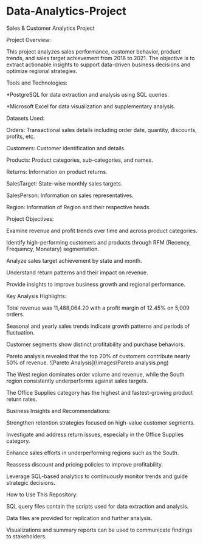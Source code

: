 # Data-Analytics-Project
Sales & Customer Analytics Project


Project Overview:

This project analyzes sales performance, customer behavior, product trends, and sales target achievement from 2018 to 2021. The objective is to extract actionable insights to support data-driven business decisions and optimize regional strategies.


Tools and Technologies:

*PostgreSQL for data extraction and analysis using SQL queries.

*Microsoft Excel for data visualization and supplementary analysis.



Datasets Used:

Orders: Transactional sales details including order date, quantity, discounts, profits, etc.

Customers: Customer identification and details.

Products: Product categories, sub-categories, and names.

Returns: Information on product returns.

SalesTarget: State-wise monthly sales targets.

SalesPerson: Information on sales representatives.

Region: Information of Region and their respective heads.


Project Objectives:

Examine revenue and profit trends over time and across product categories.

Identify high-performing customers and products through RFM (Recency, Frequency, Monetary) segmentation.

Analyze sales target achievement by state and month.

Understand return patterns and their impact on revenue.

Provide insights to improve business growth and regional performance.


Key Analysis Highlights:

Total revenue was 11,488,064.20 with a profit margin of 12.45% on 5,009 orders.

Seasonal and yearly sales trends indicate growth patterns and periods of fluctuation.

Customer segments show distinct profitability and purchase behaviors.

Pareto analysis revealed that the top 20% of customers contribute nearly 50% of revenue.
![Pareto Analysis](\images\Pareto analysis.png)


The West region dominates order volume and revenue, while the South region consistently underperforms against sales targets.

The Office Supplies category has the highest and fastest-growing product return rates.


Business Insights and Recommendations:

Strengthen retention strategies focused on high-value customer segments.

Investigate and address return issues, especially in the Office Supplies category.

Enhance sales efforts in underperforming regions such as the South.

Reassess discount and pricing policies to improve profitability.

Leverage SQL-based analytics to continuously monitor trends and guide strategic decisions.


How to Use This Repository:

SQL query files contain the scripts used for data extraction and analysis.

Data files are provided for replication and further analysis.

Visualizations and summary reports can be used to communicate findings to stakeholders.
